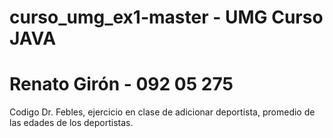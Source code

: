 # curso_umg_ex1-master - UMG Curso JAVA
# Renato Girón - 092 05 275 

Codigo Dr. Febles, ejercicio en clase de adicionar deportista, promedio de las edades de los deportistas.

